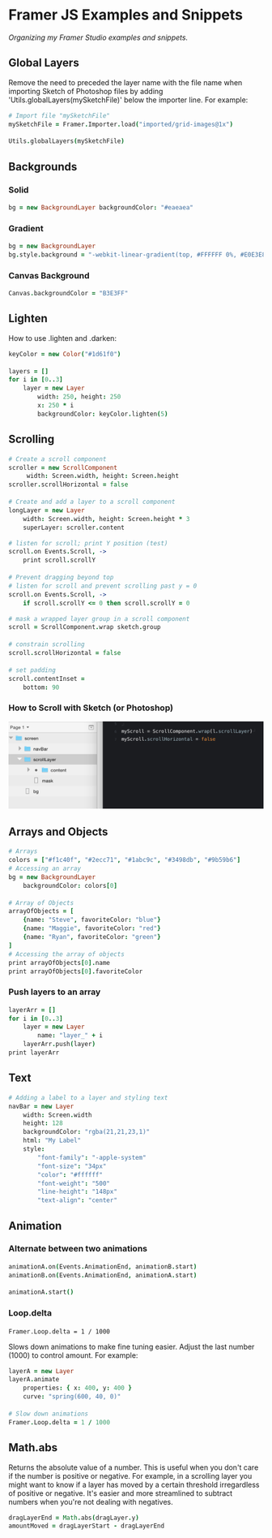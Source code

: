 # Framer JS Examples and Snippets

*Organizing my Framer Studio examples and snippets.*

## Global Layers

Remove the need to preceded the layer name with the file name when importing Sketch of Photoshop files by adding 'Utils.globalLayers(mySketchFile)' below the importer line. For example:

```coffee
# Import file "mySketchFile"
mySketchFile = Framer.Importer.load("imported/grid-images@1x")

Utils.globalLayers(mySketchFile)
```




## Backgrounds

### Solid

```coffee
bg = new BackgroundLayer backgroundColor: "#eaeaea"
```

### Gradient

```coffee
bg = new BackgroundLayer
bg.style.background = "-webkit-linear-gradient(top, #FFFFFF 0%, #E0E3E8 100%)"
```

### Canvas Background

```coffee
Canvas.backgroundColor = "B3E3FF"
```




## Lighten

How to use .lighten and .darken:

```coffee
keyColor = new Color("#1d61f0")

layers = []
for i in [0..3]
	layer = new Layer
		width: 250, height: 250
		x: 250 * i
		backgroundColor: keyColor.lighten(5)
```




## Scrolling

```coffee
# Create a scroll component
scroller = new ScrollComponent
     width: Screen.width, height: Screen.height
scroller.scrollHorizontal = false

# Create and add a layer to a scroll component
longLayer = new Layer
	width: Screen.width, height: Screen.height * 3
	superLayer: scroller.content
```

```coffee
# listen for scroll; print Y position (test)
scroll.on Events.Scroll, ->
    print scroll.scrollY

# Prevent dragging beyond top
# listen for scroll and prevent scrolling past y = 0
scroll.on Events.Scroll, ->
    if scroll.scrollY <= 0 then scroll.scrollY = 0
```

```coffee
# mask a wrapped layer group in a scroll component
scroll = ScrollComponent.wrap sketch.group

# constrain scrolling
scroll.scrollHorizontal = false

# set padding
scroll.contentInset =
    bottom: 90
```

### How to Scroll with Sketch (or Photoshop)

![Sketch Layers (left) and Framer Code (right)](Snippets/how_to_scroll.png)




## Arrays and Objects

```coffee
# Arrays
colors = ["#f1c40f", "#2ecc71", "#1abc9c", "#3498db", "#9b59b6"]
# Accessing an array
bg = new BackgroundLayer
	backgroundColor: colors[0]

# Array of Objects
arrayOfObjects = [
	{name: "Steve", favoriteColor: "blue"}
	{name: "Maggie", favoriteColor: "red"}
	{name: "Ryan", favoriteColor: "green"}
]
# Accessing the array of objects
print arrayOfObjects[0].name
print arrayOfObjects[0].favoriteColor
```

### Push layers to an array
```coffee
layerArr = []
for i in [0..3]
    layer = new Layer
        name: "layer_" + i
    layerArr.push(layer)
print layerArr
```




## Text

```coffee
# Adding a label to a layer and styling text
navBar = new Layer
	width: Screen.width
	height: 128
	backgroundColor: "rgba(21,21,23,1)"
	html: "My Label"
	style:
		"font-family": "-apple-system"
		"font-size": "34px"
		"color": "#ffffff"
		"font-weight": "500"
		"line-height": "148px"
		"text-align": "center"
```




## Animation

### Alternate between two animations

```coffee
animationA.on(Events.AnimationEnd, animationB.start)
animationB.on(Events.AnimationEnd, animationA.start)

animationA.start()
```

### Loop.delta

`Framer.Loop.delta = 1 / 1000`

Slows down animations to make fine tuning easier. Adjust the last number (1000) to control amount. For example:

```coffee
layerA = new Layer
layerA.animate
	properties: { x: 400, y: 400 }
	curve: "spring(600, 40, 0)"

# Slow down animations
Framer.Loop.delta = 1 / 1000
```




## Math.abs

Returns the absolute value of a number. This is useful when you don't care if the number is positive or negative. For example, in a scrolling layer you might want to know if a layer has moved by a certain threshold irregardless of positive or negative. It's easier and more streamlined to subtract numbers when you're not dealing with negatives.

```coffee
dragLayerEnd = Math.abs(dragLayer.y)
amountMoved = dragLayerStart - dragLayerEnd
```

